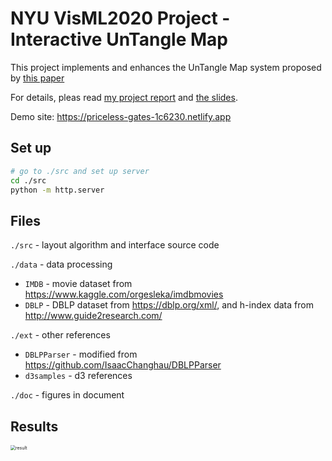 # NYU VisML2020 Project - Interactive UnTangle Map

This project implements and enhances the UnTangle Map system proposed by [this paper](http://citeseerx.ist.psu.edu/viewdoc/download?doi=10.1.1.723.165&rep=rep1&type=pdf)

For details, pleas read [my project report](https://github.com/mahouoji/UnTangleMap/blob/master/VisML_Project_Report-Interactive_UnTangleMap.pdf) and [the slides](https://docs.google.com/presentation/d/1_rOfMm3Jw_zJIEBKT_V_PdbJmg2macxraGjlBHlQiXg/edit?usp=sharing).

Demo site: https://priceless-gates-1c6230.netlify.app

## Set up

```bash
# go to ./src and set up server
cd ./src
python -m http.server
```

## Files

```./src``` - layout algorithm and interface source code

```./data``` - data processing

- ```IMDB``` - movie dataset from https://www.kaggle.com/orgesleka/imdbmovies
- ```DBLP``` - DBLP dataset from https://dblp.org/xml/, and h-index data from http://www.guide2research.com/

```./ext``` - other references

- ```DBLPParser``` - modified from https://github.com/IsaacChanghau/DBLPParser
-  ```d3samples``` - d3 references

```./doc``` - figures in document

## Results

<img src="doc/result.png" alt="result" style="zoom:50%;" />